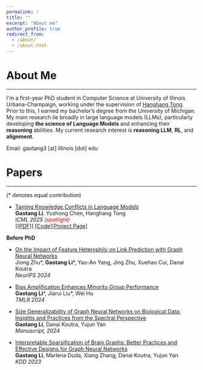 ```yaml
---
permalink: /
title: ""
excerpt: "About me"
author_profile: true
redirect_from: 
  - /about/
  - /about.html
---
```




About Me
======
---

I'm a first-year PhD student in Computer Science at University of Illinois Urbana-Champaign, working under the supervision of [Hanghang Tong](http://tonghanghang.org/). Prior to this, I earned my bachelor’s degree from the University of Michigan. My main research lie broadly in large language models (LLMs), particularly developing **the science of Language Models** and enhancing their **reasoning** abilities. My current research interest is **reasoning LLM**, **RL**, and **alignment**.

Email: gaotang3 \[at\] illinois [dot] edu 

Papers
======
---
(\* denotes equal contribution)

* [Taming Knowledge Conflicts in Language Models](https://www.arxiv.org/abs/2503.10996)<br> 
**Gaotang Li**, Yuzhong Chen, Hanghang Tong<br>
*ICML 2025 <span style="color: red;">(spotlight)</span>*<br> 
[[[PDF]]](https://www.arxiv.org/abs/2503.10996) [[Code]](https://github.com/GaotangLi/JUICE)[[Project Page]](https://gaotangli.github.io/project_page/Taming-Knowledge-Conflict/)<br>

**Before PhD**

* [On the Impact of Feature Heterophily on Link Prediction with Graph Neural Networks](https://arxiv.org/abs/2409.17475)<br> 
Jiong Zhu\*, **Gaotang Li**\*, Yao-An Yang, Jing Zhu, Xuehao Cui, Danai Koutra<br>
*NeurIPS 2024*<br> 

* [Bias Amplification Enhances Minority Group Performance](http://arxiv.org/abs/2309.06717)<br>
**Gaotang Li**\*, Jiarui Liu\*, Wei Hu<br>
*TMLR 2024*<br> 

* [Size Generalizability of Graph Neural Networks on Biological Data: Insights and Practices from the Spectral Perspective](https://arxiv.org/abs/2305.15611)<br>
**Gaotang Li**, Danai Koutra, Yujun Yan<br>
*Manuscript, 2024*<br> 

* [Interpretable Sparsification of Brain Graphs: Better Practices and Effective Designs for Graph Neural Networks](https://dl.acm.org/doi/abs/10.1145/3580305.3599394)<br>
**Gaotang Li**, Marlena Duda, Xiang Zhang, Danai Koutra, Yujun Yan<br>
*KDD 2023*<br>
